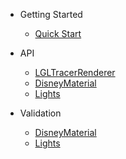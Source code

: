 - Getting Started

  - [Quick Start](guide/QuickStart.md)

- API

  - [LGLTracerRenderer](api/LGLTracerRenderer.md)
  - [DisneyMaterial](api/DisneyMaterial.md)
  - [Lights](api/Lights.md)

- Validation

  - [DisneyMaterial](validation/Disney.md)
  - [Lights](validation/Lights.md)